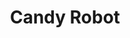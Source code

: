 ---
layout: item
raw_url: https://prdwebappstorage.blob.core.windows.net/kansaspattons/images/gallery-2009-10-31/img59123.jpg
thumb_url: https://prdwebappstorage.blob.core.windows.net/kansaspattons/images/gallery-2009-10-31/thumb_img59123.jpg
index: 6
title: Candy Robot
---